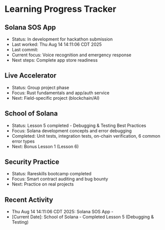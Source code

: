 # Learning Progress Tracker

## Solana SOS App
- Status: In development for hackathon submission
- Last worked: Thu Aug 14 14:11:06 CDT 2025
- Last commit: 
- Current focus: Voice recognition and emergency response
- Next steps: Complete app store readiness

## Live Accelerator
- Status: Group project phase
- Focus: Rust fundamentals and app/auth service
- Next: Field-specific project (blockchain/AI)

## School of Solana
- Status: Lesson 5 completed - Debugging & Testing Best Practices
- Focus: Solana development concepts and error debugging
- Completed: Unit tests, integration tests, on-chain verification, 6 common error types
- Next: Bonus Lesson 1 (Lesson 6)

## Security Practice
- Status: Rareskills bootcamp completed
- Focus: Smart contract auditing and bug bounty
- Next: Practice on real projects

## Recent Activity
- Thu Aug 14 14:11:06 CDT 2025: Solana SOS App - 
- [Current Date]: School of Solana - Completed Lesson 5 (Debugging & Testing)
